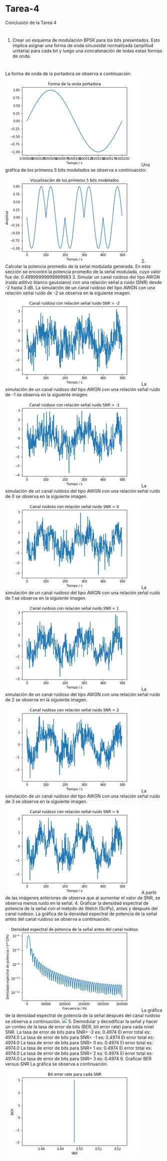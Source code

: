 # Tarea-4
Conclusión de la Tarea 4
#
1. Crear un esquema de modulación BPSK para los bits presentados. Esto implica asignar una forma de onda sinusoidal normalizada (amplitud unitaria) para cada bit y luego una concatenación de todas estas formas de onda.
#
La forma de onda de la portadora se observa a continuación:
<img src="https://github.com/Pamela2345/Tarea-4/blob/master/ondaportadora.png">
Una gráfica de los primeros 5 bits modelados se observa a continuación:
<img src="https://github.com/Pamela2345/Tarea-4/blob/master/Tx.png">
2. Calcular la potencia promedio de la señal modulada generada.
En esta sección se encontró la potencia promedio de la señal modulada, cuyo valor fue de: 0.49999999999999983
3. Simular un canal ruidoso del tipo AWGN (ruido aditivo blanco gaussiano) con una relación señal a ruido (SNR) desde -2 hasta 3 dB.
La simulación de un canal ruidoso del tipo AWGN con una relación señal ruido de -2 se observa en la siguiente imagen.
<img src="https://github.com/Pamela2345/Tarea-4/blob/master/SNR%3D-2.png">
La simulación de un canal ruidoso del tipo AWGN con una relación señal ruido de -1 se observa en la siguiente imagen.
<img src="https://github.com/Pamela2345/Tarea-4/blob/master/SNR%3D-1.png">
La simulación de un canal ruidoso del tipo AWGN con una relación señal ruido de 0 se observa en la siguiente imagen.
<img src="https://github.com/Pamela2345/Tarea-4/blob/master/SNR%3D0.png">
La simulación de un canal ruidoso del tipo AWGN con una relación señal ruido de 1 se observa en la siguiente imagen.
<img src="https://github.com/Pamela2345/Tarea-4/blob/master/SNR%3D1.png">
La simulación de un canal ruidoso del tipo AWGN con una relación señal ruido de 2 se observa en la siguiente imagen.
<img src="https://github.com/Pamela2345/Tarea-4/blob/master/SNR%3D2.png">
La simulación de un canal ruidoso del tipo AWGN con una relación señal ruido de 3 se observa en la siguiente imagen.
<img src="https://github.com/Pamela2345/Tarea-4/blob/master/SNR%3D3.png">
A partir de las imágenes anteriores de observa que al aumentar el valor de SNR, se observa menos ruido en la señal.
4. Graficar la densidad espectral de potencia de la señal con el método de Welch (SciPy), antes y después del canal ruidoso.
La gráfica de la densidad espectral de potencia de la señal antes del canal ruidoso se observa a continuación.
<img src="https://github.com/Pamela2345/Tarea-4/blob/master/Antes.png">
La gráfica de la densidad espectral de potencia de la señal después del canal ruidoso se observa a continuación.
<img src="https://github.com/Pamela2345/Tarea-4/blob/master/Despu%C3%A9s.png">
5. Demodular y decodificar la señal y hacer un conteo de la tasa de error de bits (BER, bit error rate) para cada nivel SNR.
La tasa de error de bits para SNR= -2 es:    0.4974
El error total es:  4974.0
La tasa de error de bits para SNR= -1 es:    0.4974
El error total es:  4974.0
La tasa de error de bits para SNR= 0 es:   0.4974
El error total es:  4974.0
La tasa de error de bits para SNR= 1 es:   0.4974
El error total es: 4974.0
La tasa de error de bits para SNR= 2 es:    0.4974
El error total es:  4974.0
La tasa de error de bits para SNR= 3 es:  0.4974
6. Graficar BER versus SNR
La gráfica se observa a continuación.
<img src="https://github.com/Pamela2345/Tarea-4/blob/master/BER-SNR.png">
